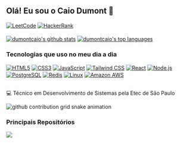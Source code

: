 ## Olá! Eu sou o Caio Dumont 👋

<div style="display: inline_block" > 
  <a href="https://leetcode.com/u/caiodumont/" target="_blank" ><img align="center" alt="LeetCode" src="https://img.shields.io/badge/-LeetCode-FFA116?style=for-the-badge&logo=LeetCode&logoColor=black" /></a> 
  <a href="https://www.hackerrank.com/profile/caiodumont" target="_blank" ><img align="center" alt="HackerRank" src="https://img.shields.io/badge/-Hackerrank-2EC866?style=for-the-badge&logo=HackerRank&logoColor=white" /></a> 
</div>

<br />

<div>
 <a href="https://github.com/dumontcaio"><img align="center" src="https://github-readme-stats.vercel.app/api?username=dumontcaio&theme=dark&show_icons=true&hide_border=true&count_private=true" alt="dumontcaio's github stats" /></a>  <a href="https://github.com/dumontcaio"><img align="center" src="https://github-readme-stats.vercel.app/api/top-langs/?username=dumontcaio&theme=dark&show_icons=true&hide_border=true&layout=compact" alt="dumontcaio's top languages" /></a> 
</div>

### Tecnologias que uso no meu dia a dia

<div style="display: inline_block" >
  <a href="" target="_blank" ><img align="center" alt="HTML5" src="https://img.shields.io/badge/HTML5-E34F26?style=for-the-badge&logo=html5&logoColor=white" /></a> 
  <a href="" target="_blank" ><img align="center" alt="CSS3" src="https://img.shields.io/badge/CSS3-1572B6?style=for-the-badge&logo=css3&logoColor=white" /></a> 
  <a href="" target="_blank" ><img align="center" alt="JavaScript" src="https://img.shields.io/badge/JavaScript-F7DF1E?style=for-the-badge&logo=javascript&logoColor=black" /></a>
  <a href="" target="_blank" ><img align="center" alt="Tailwind CSS" src="https://img.shields.io/badge/Tailwind_CSS-38B2AC?style=for-the-badge&logo=tailwind-css&logoColor=white" /></a>
  <a href="" target="_blank" ><img align="center" alt="React" src="https://img.shields.io/badge/React-20232A?style=for-the-badge&logo=react&logoColor=61DAFB" /></a>
  <a href="" target="_blank" ><img align="center" alt="Node.js" src="https://img.shields.io/badge/Node.js-43853D?style=for-the-badge&logo=node.js&logoColor=white" /></a> 
  <a href="" target="_blank" ><img align="center" alt="PostgreSQL" src="https://img.shields.io/badge/PostgreSQL-316192?style=for-the-badge&logo=postgresql&logoColor=white" /></a> 
  <a href="" target="_blank" ><img align="center" alt="Redis" src="https://img.shields.io/badge/redis-%23DD0031.svg?&style=for-the-badge&logo=redis&logoColor=white" /></a>
  <a href="" target="_blank" ><img align="center" alt="Linux" src="https://img.shields.io/badge/Linux-FCC624?style=for-the-badge&logo=linux&logoColor=black" /></a> 
  <a href="" target="_blank" ><img align="center" alt="Amazon AWS" src="https://img.shields.io/badge/Amazon_AWS-232F3E?style=for-the-badge&logo=amazon-aws&logoColor=white" /></a>
</div>

<br />

💻 Técnico em Desenvolvimento de Sistemas pela Etec de São Paulo

<picture align="center">
  <source media="(prefers-color-scheme: dark)" srcset="https://raw.githubusercontent.com/dumontcaio/dumontcaio/output/github-contribution-grid-snake-dark.svg">
  <source media="(prefers-color-scheme: light)" srcset="https://raw.githubusercontent.com/dumontcaio/dumontcaio/output/github-contribution-grid-snake-dark.svg">
  <img align="center" alt="github contribution grid snake animation" src="https://raw.githubusercontent.com/dumontcaio/output/github-contribution-grid-snake.svg">
</picture>

<br />

### Principais Repositórios

<div style="display: inline_block" >
  <a href="https://github.com/dumontcaio/full-stack-developer">
    <img align="center" src="https://github-readme-stats.vercel.app/api/pin/?username=dumontcaio&repo=full-stack-developer&theme=dark&hide_border=true" />
  </a>
</div>
